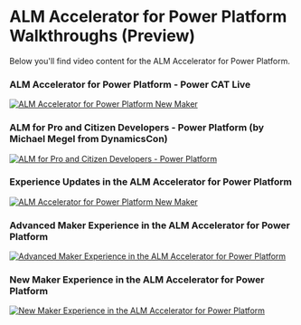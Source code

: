 # ALM Accelerator for Power Platform Walkthroughs (Preview)
Below you'll find video content for the ALM Accelerator for Power Platform.

### ALM Accelerator for Power Platform - Power CAT Live
[![ALM Accelerator for Power Platform New Maker](http://i.ytimg.com/vi/daK6LuR9Uuk/maxresdefault.jpg)](https://www.youtube.com/watch?v=daK6LuR9Uuk "ALM Accelerator for Power Platform on Power CAT Live")

### ALM for Pro and Citizen Developers - Power Platform (by Michael Megel from DynamicsCon)
[![ALM for Pro and Citizen Developers - Power Platform](http://i.ytimg.com/vi/lVqxkRUfDhI/maxresdefault.jpg)](https://www.youtube.com/watch?v=lVqxkRUfDhI "ALM for Pro and Citizen Developers - Power Platform")

### Experience Updates in the ALM Accelerator for Power Platform 
[![ALM Accelerator for Power Platform New Maker](https://i.ytimg.com/vi/hpIYEy-IQGQ/maxresdefault.jpg)](https://youtu.be/hpIYEy-IQGQ "ALM Accelerator for Power Platform on Power CAT Live")

### Advanced Maker Experience in the ALM Accelerator for Power Platform
[![Advanced Maker Experience in the ALM Accelerator for Power Platform](https://i.ytimg.com/vi/J_DRmyPd_w8/maxresdefault.jpg)](https://youtu.be/J_DRmyPd_w8 "ALM Accelerator for Power Platform on Power CAT Live")

### New Maker Experience in the ALM Accelerator for Power Platform
[![New Maker Experience in the ALM Accelerator for Power Platform](https://i.ytimg.com/vi/hpIYEy-IQGQ/maxresdefault.jpg)](https://youtu.be/u4_hG-Lm4nY "ALM Accelerator for Power Platform on Power CAT Live")
